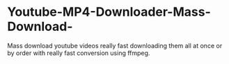 # Youtube-MP4-Downloader-Mass-Download-
Mass download youtube videos really fast downloading them all at once or by order with really fast conversion using ffmpeg.
